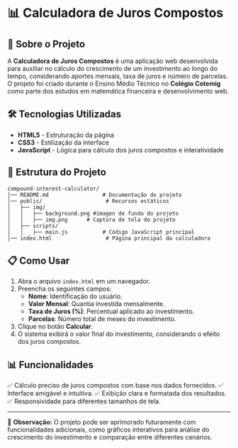 # 📊 Calculadora de Juros Compostos

## 📖 Sobre o Projeto

A **Calculadora de Juros Compostos** é uma aplicação web desenvolvida para auxiliar no cálculo do crescimento de um investimento ao longo do tempo, considerando aportes mensais, taxa de juros e número de parcelas. O projeto foi criado durante o Ensino Médio Técnico no **Colégio Cotemig** como parte dos estudos em matemática financeira e desenvolvimento web.

## 🛠 Tecnologias Utilizadas

- **HTML5** - Estruturação da página
- **CSS3** - Estilização da interface
- **JavaScript** - Lógica para cálculo dos juros compostos e interatividade

## 📂 Estrutura do Projeto

```
compound-interest-calculator/
│── README.md                 # Documentação do projeto
│── public/                    # Recursos estáticos
│   ├── img/
│   │   ├── background.png #imagen de fundo do projeto
│   │   ├── img.png      # Captura de tela do projeto
│   ├── scripts/
│   │   ├── main.js           # Código JavaScript principal
│── index.html                 # Página principal da calculadora
```

## 📋 Como Usar

1. Abra o arquivo `index.html` em um navegador.
2. Preencha os seguintes campos:
   - **Nome**: Identificação do usuário.
   - **Valor Mensal**: Quantia investida mensalmente.
   - **Taxa de Juros (%)**: Percentual aplicado ao investimento.
   - **Parcelas**: Número total de meses do investimento.
3. Clique no botão **Calcular**.
4. O sistema exibirá o valor final do investimento, considerando o efeito dos juros compostos.

## 📊 Funcionalidades

✅ Cálculo preciso de juros compostos com base nos dados fornecidos.
✅ Interface amigável e intuitiva.
✅ Exibição clara e formatada dos resultados.
✅ Responsividade para diferentes tamanhos de tela.

---
📌 **Observação:** O projeto pode ser aprimorado futuramente com funcionalidades adicionais, como gráficos interativos para análise do crescimento do investimento e comparação entre diferentes cenários.
